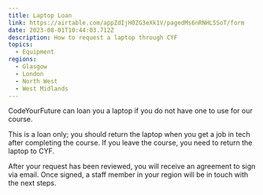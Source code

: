 ```yaml
---
title: Laptop Loan
link: https://airtable.com/appZdIjH0ZG3eXk1V/pagedMs6nRNHLSSoT/form
date: 2023-08-01T10:44:03.712Z
description: How to request a laptop through CYF
topics:
  - Equipment
regions:
  - Glasgow
  - London
  - North West
  - West Midlands
---
```

C﻿odeYourFuture can loan you a laptop if you do not have one to use for our course.

This is a loan only; you should return the laptop when you get a job in tech after completing the course. If you leave the course, you need to return the laptop to CYF.

After your request has been reviewed, you will receive an agreement to sign via email. Once signed, a staff member in your region will be in touch with the next steps.
